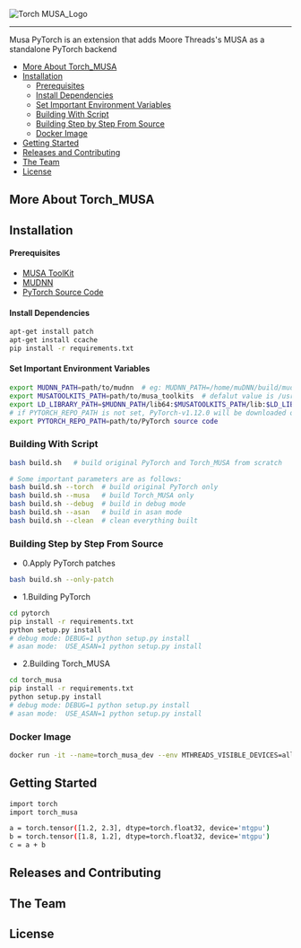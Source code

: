 ![Torch MUSA_Logo](https://github.mthreads.com/mthreads/torch_musa/blob/main/docs/source/img/torch_musa.png)

--------------------------------------------------------------------------------

Musa PyTorch is an extension that adds Moore Threads's MUSA as a standalone PyTorch backend

<!-- toc -->

- [More About Torch_MUSA](#more-about-torch_musa)
- [Installation](#installation)
  - [Prerequisites](#prerequisites)
  - [Install Dependencies](#install-dependencies)
  - [Set Important Environment Variables](#set-important-environment-variables)
  - [Building With Script](#building-with-script)
  - [Building Step by Step From Source](#building-step-by-step-from-source)
  - [Docker Image](#docker-image)
- [Getting Started](#getting-started)
- [Releases and Contributing](#releases-and-contributing)
- [The Team](#the-team)
- [License](#license)

<!-- tocstop -->

## More About Torch_MUSA


## Installation

#### Prerequisites
- [MUSA ToolKit](https://github.mthreads.com/mthreads/musa_toolkit)
- [MUDNN](https://github.mthreads.com/mthreads/muDNN)
- [PyTorch Source Code](https://github.com/pytorch/pytorch/tree/v1.12.0)

#### Install Dependencies

```bash
apt-get install patch
apt-get install ccache
pip install -r requirements.txt
```

#### Set Important Environment Variables
```bash
export MUDNN_PATH=path/to/mudnn  # eg: MUDNN_PATH=/home/muDNN/build/mudnn
export MUSATOOLKITS_PATH=path/to/musa_toolkits  # defalut value is /usr/local/musa/
export LD_LIBRARY_PATH=$MUDNN_PATH/lib64:$MUSATOOLKITS_PATH/lib:$LD_LIBRARY_PATH
# if PYTORCH_REPO_PATH is not set, PyTorch-v1.12.0 will be downloaded outside this directory when building with build.sh
export PYTORCH_REPO_PATH=path/to/PyTorch source code 
```

### Building With Script
```bash
bash build.sh   # build original PyTorch and Torch_MUSA from scratch

# Some important parameters are as follows:
bash build.sh --torch  # build original PyTorch only
bash build.sh --musa   # build Torch_MUSA only
bash build.sh --debug  # build in debug mode
bash build.sh --asan   # build in asan mode
bash build.sh --clean  # clean everything built
```

### Building Step by Step From Source
- 0.Apply PyTorch patches
```bash
bash build.sh --only-patch
```

- 1.Building PyTorch
```bash
cd pytorch
pip install -r requirements.txt
python setup.py install
# debug mode: DEBUG=1 python setup.py install
# asan mode:  USE_ASAN=1 python setup.py install
```

- 2.Building Torch_MUSA
```bash
cd torch_musa
pip install -r requirements.txt
python setup.py install
# debug mode: DEBUG=1 python setup.py install
# asan mode:  USE_ASAN=1 python setup.py install
```

### Docker Image

```bash
docker run -it --name=torch_musa_dev --env MTHREADS_VISIBLE_DEVICES=all --shm-size=80g sh-harbor.mthreads.com/mt-ai/musa-pytorch-dev:v0.1.4 /bin/bash
```

## Getting Started
```bash
import torch
import torch_musa

a = torch.tensor([1.2, 2.3], dtype=torch.float32, device='mtgpu')
b = torch.tensor([1.8, 1.2], dtype=torch.float32, device='mtgpu')
c = a + b
```

## Releases and Contributing


## The Team

## License
